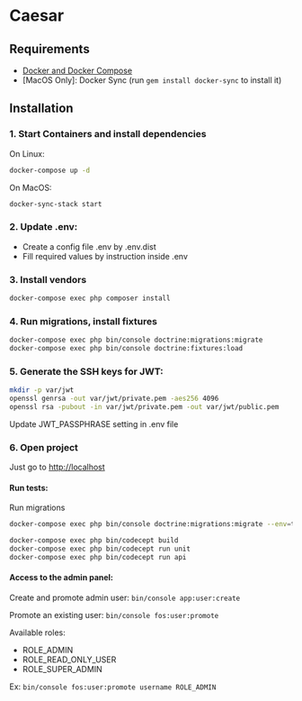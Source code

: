 Caesar
==========
## Requirements

* [Docker and Docker Compose](https://docs.docker.com/engine/installation)
* [MacOS Only]: Docker Sync (run `gem install docker-sync` to install it)

## Installation

### 1. Start Containers and install dependencies 
On Linux:
```bash
docker-compose up -d
```
On MacOS:
```bash
docker-sync-stack start
```

### 2. Update .env:
- Create a config file .env by .env.dist
- Fill required values by instruction inside .env

### 3. Install vendors
```bash
docker-compose exec php composer install
```

### 4. Run migrations, install fixtures
```bash
docker-compose exec php bin/console doctrine:migrations:migrate
docker-compose exec php bin/console doctrine:fixtures:load
```

### 5. Generate the SSH keys for JWT: 
```bash
mkdir -p var/jwt
openssl genrsa -out var/jwt/private.pem -aes256 4096
openssl rsa -pubout -in var/jwt/private.pem -out var/jwt/public.pem
```

Update JWT_PASSPHRASE setting in .env file


### 6. Open project
Just go to [http://localhost](http://localhost)

#### Run tests:
Run migrations
```bash
docker-compose exec php bin/console doctrine:migrations:migrate --env=test
```

```bash
docker-compose exec php bin/codecept build
docker-compose exec php bin/codecept run unit
docker-compose exec php bin/codecept run api
```

#### Access to the admin panel:
Create and promote admin user: `bin/console app:user:create`

Promote an existing user: `bin/console fos:user:promote`

Available roles: 
- ROLE_ADMIN
- ROLE_READ_ONLY_USER
- ROLE_SUPER_ADMIN

Ex: `bin/console fos:user:promote username ROLE_ADMIN`
